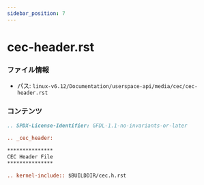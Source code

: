 ```yaml
---
sidebar_position: 7
---
```

# cec-header.rst

### ファイル情報

- パス: `linux-v6.12/Documentation/userspace-api/media/cec/cec-header.rst`

### コンテンツ

```rst
.. SPDX-License-Identifier: GFDL-1.1-no-invariants-or-later

.. _cec_header:

***************
CEC Header File
***************

.. kernel-include:: $BUILDDIR/cec.h.rst


```
